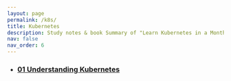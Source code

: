 ```yaml
---
layout: page
permalink: /k8s/
title: Kubernetes
description: Study notes & book Summary of "Learn Kubernetes in a Month of Lunches"
nav: false
nav_order: 6
---
```


<div class="post">
  <ul class="post-list">
    <li>
      <h3>
        <a class="post-title" href="../../_k8s/01-understanding-k8s">01 Understanding Kubernetes</a>
      </h3>
    </li>
  </ul>
</div>

